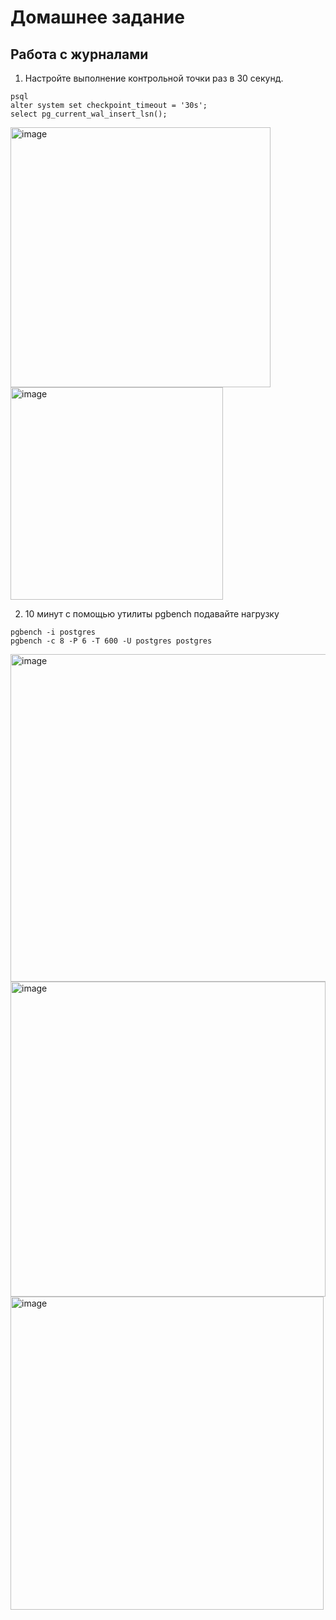 # Домашнее задание
## Работа с журналами

1. Настройте выполнение контрольной точки раз в 30 секунд.
```
psql
alter system set checkpoint_timeout = '30s';
select pg_current_wal_insert_lsn();
```

<img width="416" alt="image" src="https://github.com/Ayna5/otus_postgres/assets/42717899/b068e606-12d5-4731-9e88-a4654e4cf898">
<img width="340" alt="image" src="https://github.com/Ayna5/otus_postgres/assets/42717899/a7decdda-45cd-4572-a19d-97df426cb383">

2. 10 минут c помощью утилиты pgbench подавайте нагрузку
```
pgbench -i postgres
pgbench -c 8 -P 6 -T 600 -U postgres postgres
```

<img width="524" alt="image" src="https://github.com/Ayna5/otus_postgres/assets/42717899/2e364874-395f-47eb-9bec-4b1d3d359ed4">
<img width="504" alt="image" src="https://github.com/Ayna5/otus_postgres/assets/42717899/633ad04d-0756-4dd4-b5f4-adae703481a7">
<img width="501" alt="image" src="https://github.com/Ayna5/otus_postgres/assets/42717899/e6863dab-216b-4486-99cf-104e4db293e6">



